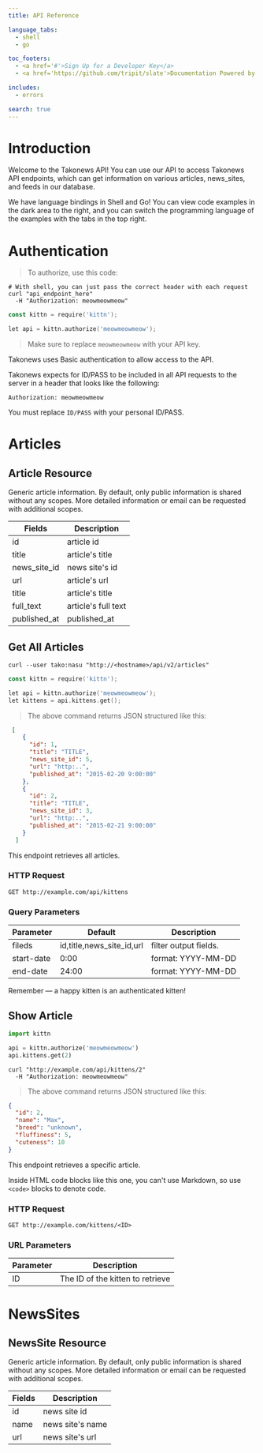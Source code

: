 ```yaml
---
title: API Reference

language_tabs:
  - shell
  - go

toc_footers:
  - <a href='#'>Sign Up for a Developer Key</a>
  - <a href='https://github.com/tripit/slate'>Documentation Powered by Slate</a>

includes:
  - errors

search: true
---
```


# Introduction

Welcome to the Takonews API! You can use our API to access Takonews API endpoints, which can get information on various articles, news_sites, and feeds in our database.

We have language bindings in Shell and Go! You can view code examples in the dark area to the right, and you can switch the programming language of the examples with the tabs in the top right.

# Authentication

> To authorize, use this code:

```shell
# With shell, you can just pass the correct header with each request
curl "api_endpoint_here"
  -H "Authorization: meowmeowmeow"
```

```go
const kittn = require('kittn');

let api = kittn.authorize('meowmeowmeow');
```

> Make sure to replace `meowmeowmeow` with your API key.

Takonews uses Basic authentication to allow access to the API. 

Takonews expects for ID/PASS to be included in all API requests to the server in a header that looks like the following:

`Authorization: meowmeowmeow`

<aside class="notice">
You must replace <code>ID/PASS</code> with your personal ID/PASS.
</aside>

# Articles

## Article Resource

Generic article information. By default, only public information is shared without any scopes. More detailed information or email can be requested with additional scopes.

Fields | Description
--------- | -----------
id | article id
title | article's title
news_site_id | news site's id
url | article's url
title | article's title
full_text | article's full text
published_at | published_at

## Get All Articles

```shell
curl --user tako:nasu "http://<hostname>/api/v2/articles"
```

```go
const kittn = require('kittn');

let api = kittn.authorize('meowmeowmeow');
let kittens = api.kittens.get();
```

> The above command returns JSON structured like this:

```json
 [
    {
      "id": 1,
      "title": "TITLE", 
      "news_site_id": 5,         
      "url": "http:..",           
      "published_at": "2015-02-20 9:00:00"
    },
    {
      "id": 2, 
      "title": "TITLE",                  
      "news_site_id": 3,           
      "url": "http:..",      
      "published_at": "2015-02-21 9:00:00"
    }
  ]
```

This endpoint retrieves all articles.

### HTTP Request

`GET http://example.com/api/kittens`

### Query Parameters

Parameter | Default | Description
--------- | ------- | -----------
fileds | id,title,news_site_id,url | filter output fields.
start-date | 0:00  | format: YYYY-MM-DD
end-date | 24:00 | format: YYYY-MM-DD

<aside class="success">
Remember — a happy kitten is an authenticated kitten!
</aside>

## Show Article

```python
import kittn

api = kittn.authorize('meowmeowmeow')
api.kittens.get(2)
```

```shell
curl "http://example.com/api/kittens/2"
  -H "Authorization: meowmeowmeow"
```

> The above command returns JSON structured like this:

```json
{
  "id": 2,
  "name": "Max",
  "breed": "unknown",
  "fluffiness": 5,
  "cuteness": 10
}
```

This endpoint retrieves a specific article.

<aside class="warning">Inside HTML code blocks like this one, you can't use Markdown, so use <code>&lt;code&gt;</code> blocks to denote code.</aside>

### HTTP Request

`GET http://example.com/kittens/<ID>`

### URL Parameters

Parameter | Description
--------- | -----------
ID | The ID of the kitten to retrieve

# NewsSites

## NewsSite Resource

Generic article information. By default, only public information is shared without any scopes. More detailed information or email can be requested with additional scopes.

Fields | Description
--------- | -----------
id | news site id
name | news site's name
url | news site's url
